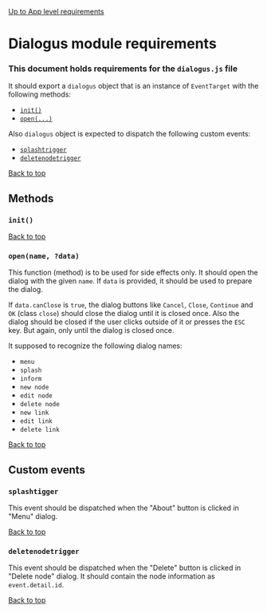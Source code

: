 [Up to App level requirements](app-level)

# Dialogus module requirements

### This document holds requirements for the `dialogus.js` file

It should export a `dialogus` object that is an instance of `EventTarget` with the following methods:

- [`init()`](#init)
- [`open(...)`](#openname-data) 

Also `dialogus` object is expected to dispatch the following custom events:

- [`splashtrigger`](#splashtigger)
- [`deletenodetrigger`](#deletenodetrigger)

[Back to top](#dialogus-module-requirements)

## Methods

### `init()`

[Back to top](#dialogus-module-requirements)

### `open(name, ?data)`

This function (method) is to be used for side effects only. It should open the dialog with the given `name`. If `data` is provided, it should be used to prepare the dialog. 

If `data.canClose` is `true`, the dialog buttons like `Cancel`, `Close`, `Continue` and `OK` (class `close`) should close the dialog until it is closed once. Also the dialog should be closed if the user clicks outside of it or presses the `ESC` key. But again, only until the dialog is closed once.

It supposed to recognize the following dialog names:

- `menu`
- `splash`
- `inform`
- `new node`
- `edit node`
- `delete node`
- `new link`
- `edit link`
- `delete link`

[Back to top](#dialogus-module-requirements)

## Custom events

### `splashtigger`

This event should be dispatched when the "About" button is clicked in "Menu" dialog.

[Back to top](#dialogus-module-requirements)

### `deletenodetrigger`

This event should be dispatched when the "Delete" button is clicked in "Delete node" dialog. It should contain the node information as `event.detail.id`.

[Back to top](#dialogus-module-requirements)
